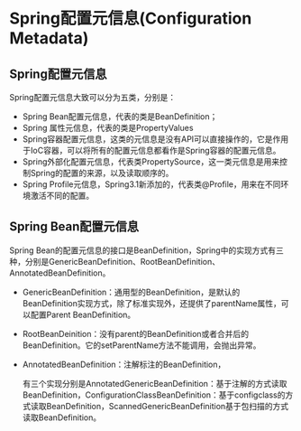 # Spring配置元信息(Configuration Metadata)

## Spring配置元信息

Spring配置元信息大致可以分为五类，分别是：

* Spring Bean配置元信息，代表的类是BeanDefinition；
* Spring 属性元信息，代表的类是PropertyValues
* Spring容器配置元信息，这类的元信息是没有API可以直接操作的，它是作用于IoC容器，可以将所有的配置元信息都看作是Spring容器的配置元信息。
* Spring外部化配置元信息，代表类PropertySource，这一类元信息是用来控制Spring的配置的来源，以及读取顺序的。
* Spring Profile元信息，Spring3.1新添加的，代表类@Profile，用来在不同环境激活不同的配置。

## Spring Bean配置元信息

Spring Bean的配置元信息的接口是BeanDefinition，Spring中的实现方式有三种，分别是GenericBeanDefinition、RootBeanDefinition、AnnotatedBeanDefinition。

* GenericBeanDefinition：通用型的BeanDefinition，是默认的BeanDefinition实现方式，除了标准实现外，还提供了parentName属性，可以配置Parent BeanDefinition。

* RootBeanDeinition：没有parent的BeanDefinition或者合并后的BeanDefinition。它的setParentName方法不能调用，会抛出异常。

* AnnotatedBeanDefinition：注解标注的BeanDefinition，

  有三个实现分别是AnnotatedGenericBeanDefinition：基于注解的方式读取BeanDefinition，ConfigurationClassBeanDefinition：基于configclass的方式读取BeanDefinition，ScannedGenericBeanDefinition基于包扫描的方式读取BeanDefinition。